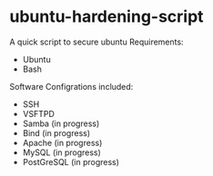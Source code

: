 # ubuntu-hardening-script
A quick script to secure ubuntu
Requirements:
- Ubuntu
- Bash

Software Configrations included:
- SSH
- VSFTPD
- Samba (in progress)
- Bind (in progress)
- Apache (in progress)
- MySQL (in progress)
- PostGreSQL (in progress)
